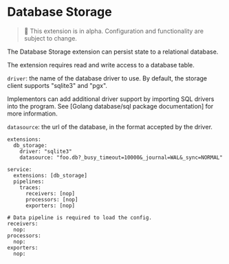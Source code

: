 # Database Storage

> :construction: This extension is in alpha. Configuration and functionality are subject to change.

The Database Storage extension can persist state to a relational database. 

The extension requires read and write access to a database table.

`driver`: the name of the database driver to use. By default, the storage client supports "sqlite3" and "pgx".

Implementors can add additional driver support by importing SQL drivers into the program.
See [Golang database/sql package documentation] for more information.

`datasource`: the url of the database, in the format accepted by the driver.


```
extensions:
  db_storage:
    driver: "sqlite3"
    datasource: "foo.db?_busy_timeout=10000&_journal=WAL&_sync=NORMAL"

service:
  extensions: [db_storage]
  pipelines:
    traces:
      receivers: [nop]
      processors: [nop]
      exporters: [nop]

# Data pipeline is required to load the config.
receivers:
  nop:
processors:
  nop:
exporters:
  nop:
```
